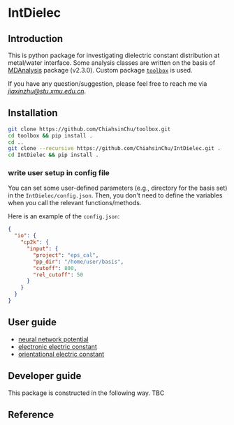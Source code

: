 # IntDielec

## Introduction

This is python package for investigating dielectric constant distribution at metal/water interface. Some analysis classes are written on the basis of [MDAnalysis](https://github.com/MDAnalysis/mdanalysis/tree/package-2.3.0) package (v2.3.0).
Custom package [`toolbox`](https://github.com/ChiahsinChu/toolbox) is used.

If you have any question/suggestion, please feel free to reach me via *jiaxinzhu@stu.xmu.edu.cn*.

## Installation

```bash
git clone https://github.com/ChiahsinChu/toolbox.git
cd toolbox && pip install .
cd ..
git clone --recursive https://github.com/ChiahsinChu/IntDielec.git .
cd IntDielec && pip install .
```

### write user setup in config file

You can set some user-defined parameters (e.g., directory for the basis set) in the `IntDielec/config.json`. Then, you don't need to define the variables when you call the relevant functions/methods.

Here is an example of the `config.json`:

```json
{
  "io": {
    "cp2k": {
      "input": {
        "project": "eps_cal",
        "pp_dir": "/home/user/basis",
        "cutoff": 800,
        "rel_cutoff": 50
      }
    }
  }
}
```

## User guide

- [neural network potential](doc/nnp.md)
- [electronic electric constant](doc/elec_eps.md)
- [orientational electric constant](doc/orient_eps.md)

## Developer guide

This package is constructed in the following way. TBC

## Reference
